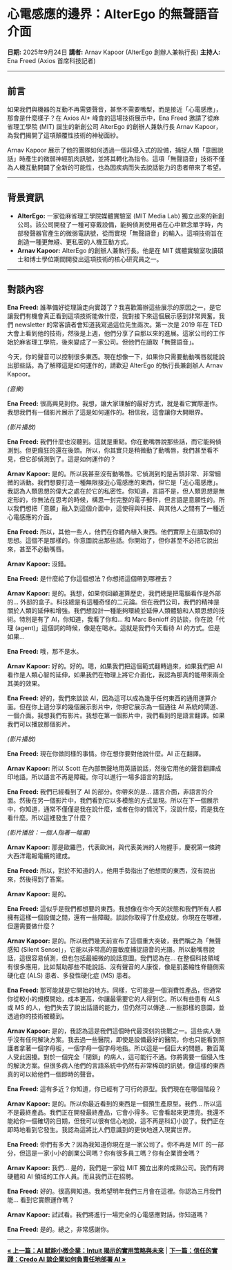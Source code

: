 # 心電感應的邊界：AlterEgo 的無聲語音介面

**日期:** 2025年9月24日
**講者:** Arnav Kapoor (AlterEgo 創辦人兼執行長)
**主持人:** Ena Freed (Axios 首席科技記者)

---

## 前言

如果我們與機器的互動不再需要聲音，甚至不需要嘴型，而是接近「心電感應」，那會是什麼樣子？在 Axios AI+ 峰會的這場技術展示中，Ena Freed 邀請了從麻省理工學院 (MIT) 誕生的新創公司 AlterEgo 的創辦人兼執行長 Arnav Kapoor，為我們揭開了這項顛覆性技術的神秘面紗。

Arnav Kapoor 展示了他的團隊如何透過一個非侵入式的設備，捕捉人類「意圖說話」時產生的微弱神經肌肉訊號，並將其轉化為指令。這項「無聲語音」技術不僅為人機互動開闢了全新的可能性，也為因疾病而失去說話能力的患者帶來了希望。

---

## 背景資訊

*   **AlterEgo:** 一家從麻省理工學院媒體實驗室 (MIT Media Lab) 獨立出來的新創公司。該公司開發了一種可穿戴設備，能夠偵測使用者在心中默念單字時，內部發聲器官產生的微弱電訊號，從而實現「無聲語音」的輸入。這項技術旨在創造一種更無縫、更私密的人機互動方式。
*   **Arnav Kapoor:** AlterEgo 的創辦人兼執行長。他是在 MIT 媒體實驗室攻讀碩士和博士學位期間開發出這項技術的核心研究員之一。

---

## 對談內容

**Ena Freed:** 誰準備好從理論走向實踐了？我喜歡籌辦這些展示的原因之一，是它讓我們有機會真正看到這項技術能做什麼，我對接下來這個展示感到非常興奮。我們 newsletter 的常客讀者會知道我寫過這位先生兩次。第一次是 2019 年在 TED 大會上看到他的技術，然後是上週，他們分享了自那以來的進展。這家公司的工作始於麻省理工學院，後來變成了一家公司。但他們在讀取「無聲語音」。

今天，你的聲音可以控制很多東西。現在想像一下，如果你只需要動動嘴唇就能說出那些話。為了解釋這是如何運作的，請歡迎 AlterEgo 的執行長兼創辦人 Arnav Kapoor。

*(音樂)*

**Ena Freed:** 很高興見到你。我想，讓大家理解的最好方式，就是看它實際運作。我想我們有一個影片展示了這是如何運作的。相信我，這會讓你大開眼界。

*(影片播放)*

**Ena Freed:** 我們什麼也沒聽到。這就是重點。你在動嘴唇說那些話，而它能夠偵測到。但更瘋狂的還在後頭。所以，你其實只是稍微動了動嘴唇，我們甚至看不見，但它卻偵測到了。這是如何運作的？

**Arnav Kapoor:** 是的。所以我甚至沒有動嘴唇。它偵測到的是舌頭非常、非常細微的活動。我們想要打造一種無限接近心電感應的東西，但它是「近心電感應」。我認為人類思想的偉大之處在於它的私密性。你知道，言語不是，但人類思想是無定形的，你無法在思考的時候，構思一封完整的電子郵件，但言語是意願性的。所以我們想把「意願」融入到這個介面中，這使得與科技、與其他人之間有了一種近心電感應的介面。

**Ena Freed:** 所以，其他一些人，他們在你體內植入東西。他們實際上在讀取你的思想。這個不是那樣的。你意圖說出那些話。你開始了，但你甚至不必把它說出來，甚至不必動嘴唇。

**Arnav Kapoor:** 沒錯。

**Ena Freed:** 是什麼給了你這個想法？你想把這個帶到哪裡去？

**Arnav Kapoor:** 是的。我想，如果你回顧運算歷史，我們總是把電腦看作是外部的... 外部的盒子。科技總是有這種奇怪的二元論。但在我們公司，我們的精神是關於人類的延伸和增強。我們想設計一種能夠環繞並延伸人類體驗和人類思想的技術。特別是有了 AI，你知道，我看了你和... 和 Marc Benioff 的訪談，你在說「代理 (agent)」這個詞的時候，像是在喝水。這就是我們今天看待 AI 的方式。但是如果...

**Ena Freed:** 哦，那不是水。

**Arnav Kapoor:** 好的。好的。嗯，如果我們把這個範式翻轉過來，如果我們把 AI 看作是人類心智的延伸，如果我們在物理上將它介面化，我認為那真的能帶來兩全其美的效果。

**Ena Freed:** 好的，我們來談談 AI，因為這可以成為幾乎任何東西的通用運算介面。但在你上週分享的幾個展示影片中，你把它展示為一個通往 AI 系統的閘道、一個介面。我想我們有影片。我想在第一個影片中，我們看到的是語言翻譯。如果我們可以播放那個影片。

*(影片播放)*

**Ena Freed:** 現在你做同樣的事情。你在想你要對他說什麼。AI 正在翻譯。

**Arnav Kapoor:** 所以 Scott 在內部無聲地用英語說話，然後它用他的聲音翻譯成印地語。所以語言不再是障礙。你可以進行一場多語言的對話。

**Ena Freed:** 我們已經看到了 AI 的部分。你帶來的是... 語言介面，非語言的介面。然後在另一個影片中，我們看到它以多模態的方式呈現。所以在下一個展示中，你知道，通常不僅僅是我在說什麼，或者在你的情況下，沒說什麼，而是我在看什麼。所以這裡發生了什麼？

*(影片播放：一個人指著一幅畫)*

**Arnav Kapoor:** 那是歐羅巴，代表歐洲，與代表美洲的人物握手，慶祝第一條跨大西洋電報電纜的建成。

**Ena Freed:** 所以，對於不知道的人，他用手勢指出了他想問的東西，沒有說出來，然後得到了答案。

**Arnav Kapoor:** 是的。

**Ena Freed:** 這似乎是我們都想要的東西。我想像在你今天的狀態和我們所有人都擁有這樣一個設備之間，還有一些障礙。談談你取得了什麼成就，你現在在哪裡，但還需要做什麼？

**Arnav Kapoor:** 是的。所以我們幾天前宣布了這個重大突破，我們稱之為「無聲感知 (Silent Sense)」，它能以非常高的靈敏度捕捉語音的光譜。所以動嘴唇說話，這很容易偵測，但也包括最細微的說話意圖。我們認為在... 在整個科技領域有很多應用，比如幫助那些不能說話、沒有聲音的人康復，像是肌萎縮性脊髓側索硬化症 (ALS) 患者、多發性硬化症 (MS) 患者。

**Ena Freed:** 那可能就是它開始的地方。同樣，它可能是一個消費性產品，但通常你從較小的規模開始，成本更高，你讓最需要它的人得到它。所以有些患有 ALS 或 MS 的人，他們失去了說出話語的能力，但仍然可以傳達...一些那樣的意圖，並透過你的技術被聽到。

**Arnav Kapoor:** 是的，我認為這是我們這個時代最深刻的挑戰之一。這些病人幾乎沒有任何解決方案。我去過一些醫院，即使是設備最好的醫院，你也只能看到照護者拿著一個字母板，一個字母一個字母地指。所以這是一個巨大的問題。數百萬人受此困擾。對於一個完全「閉鎖」的病人，這可能行不通。你將需要一個侵入性的解決方案。但很多病人他們的言語系統中仍然有非常稀疏的訊號，像這樣的東西真的可以給他們一個即時的聲音。

**Ena Freed:** 這有多近？你知道，你已經有了可行的原型。我們現在在哪個階段？

**Arnav Kapoor:** 是的。所以你最近看到的東西是一個預生產原型。我們... 所以這不是最終產品。我們正在開發最終產品，它會小得多。它會看起來更漂亮。我還不能給你一個確切的日期，但我可以很有信心地說，這不再是科幻小說了。我們正在即時地看到它發生。我認為這將比人們意識到的更快地進入現實世界。

**Ena Freed:** 你們有多大？因為我知道你現在是一家公司了。你不再是 MIT 的一部分，但這是一家小小的創業公司嗎？你有很多員工嗎？你有企業資金嗎？

**Arnav Kapoor:** 我們... 是的，我們是一家從 MIT 獨立出來的成熟公司。我們有跨硬體和 AI 領域的工作人員。而且我們正在招聘。

**Ena Freed:** 好的。很高興知道。我希望明年我們三月會在這裡。你認為三月我們能... 看到它實際運作嗎？

**Arnav Kapoor:** 試試看。我們將進行一場完全的心電感應對話，你知道嗎？

**Ena Freed:** 是的。總之，非常感謝你。

---
[**&laquo; 上一篇：AI 賦能小微企業：Intuit 揭示的實用策略與未來**](./07-intuit-sme-ai.md) | [**下一篇：信任的實踐：Credo AI 談企業如何負責任地部署 AI &raquo;**](./09-credo-ai-governance.md)
